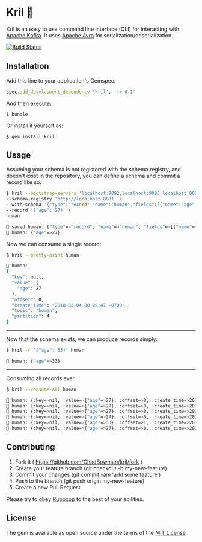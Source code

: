 # Kril 🦐

Kril is an easy to use command line interface (CLI) for interacting with [Apache Kafka](https://kafka.apache.org/). It uses [Apache Avro](https://avro.apache.org/) for serialization/deserialization.

[![Build Status](https://travis-ci.org/ChadBowman/kril.svg?branch=master)](https://travis-ci.org/ChadBowman/kril)

## Installation

Add this line to your application's Gemspec:

```ruby
spec.add_development_dependency 'kril', '~> 0.1'
```

And then execute:

    $ bundle

Or install it yourself as:

    $ gem install kril

## Usage

Assuming your schema is not registered with the schema registry, and doesn't exist in the repository, you can define a schema and commit a record like so:
```bash
$ kril --bootstrap-servers 'localhost:9092,localhost:9093,localhost:9094' \
--schema-registry 'http://localhost:8081' \
--with-schema '{"type":"record","name":"human","fields":[{"name":"age","type":"int"}]}' \
--record '{"age": 27}' \
human
```
```bash
🦐 saved human: {"type"=>"record", "name"=>"human", "fields"=>[{"name"=>"age", "type"=>"int"}]}
🦐 human: {"age"=>27}
```

Now we can consume a single record:
```bash
$ kril --pretty-print human
```
```bash
🦐 human: 
{
  "key": null,
  "value": {
    "age": 27
  },
  "offset": 0,
  "create_time": "2018-03-04 00:29:47 -0700",
  "topic": "human",
  "partition": 4
}
```
---
Now that the schema exists, we can produce records simply:
```bash
$ kril -r '{"age": 33}' human
```
```bash
🦐 human: {"age"=>33}
```
---
Consuming all records ever:
```bash
$ kril --consume-all human
```
```bash
🦐 human: {:key=>nil, :value=>{"age"=>27}, :offset=>0, :create_time=>2018-03-04 00:12:32 -0700, :topic=>"human", :partition=>2}
🦐 human: {:key=>nil, :value=>{"age"=>27}, :offset=>0, :create_time=>2018-03-04 00:29:47 -0700, :topic=>"human", :partition=>4}
🦐 human: {:key=>nil, :value=>{"age"=>27}, :offset=>0, :create_time=>2018-03-04 00:26:33 -0700, :topic=>"human", :partition=>1}
🦐 human: {:key=>nil, :value=>{"age"=>27}, :offset=>0, :create_time=>2018-03-04 00:25:54 -0700, :topic=>"human", :partition=>3}
🦐 human: {:key=>nil, :value=>{"age"=>33}, :offset=>1, :create_time=>2018-03-04 00:34:07 -0700, :topic=>"human", :partition=>3}
🦐 human: {:key=>nil, :value=>{"age"=>27}, :offset=>0, :create_time=>2018-03-04 00:13:13 -0700, :topic=>"human", :partition=>0}
```

## Contributing

1. Fork it ( https://github.com/ChadBowman/kril/fork )
2. Create your feature branch (git checkout -b my-new-feature)
3. Commit your changes (git commit -am 'add some feature')
4. Push to the branch (git push origin my-new-feature)
5. Create a new Pull Request

Please try to obey [Rubocop](https://github.com/bbatsov/rubocop) to the best of your abilities.

## License

The gem is available as open source under the terms of the [MIT License](https://opensource.org/licenses/MIT).
